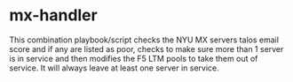 # mx-handler

This combination playbook/script checks the NYU MX servers talos email score
and if any are listed as poor, checks to make sure more than 1 server is in service and then 
modifies the F5 LTM pools to take them out of service. It will always leave at least one server 
in service.